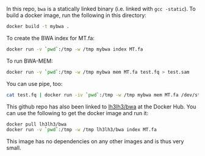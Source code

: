 In this repo, `bwa` is a statically linked binary (i.e. linked with `gcc
-static`). To build a docker image, run the following in this directory:
```sh
docker build -t mybwa .
```
To create the BWA index for MT.fa:
```sh
docker run -v `pwd`:/tmp -w /tmp mybwa index MT.fa
```
To run BWA-MEM:
```sh
docker run -v `pwd`:/tmp -w /tmp mybwa mem MT.fa test.fq > test.sam
```
You can use pipe, too:
```sh
cat test.fq | docker run -iv `pwd`:/tmp -w /tmp mybwa mem MT.fa /dev/stdin > test.sam
```
This github repo has also been linked to [lh3lh3/bwa][dh] at the Docker Hub.
You can use the following to get the docker image and run it:
```sh
docker pull lh3lh3/bwa
docker run -v `pwd`:/tmp -w /tmp lh3lh3/bwa index MT.fa
```
This image has no dependencies on any other images and is thus very small.

[dh]: https://registry.hub.docker.com/u/lh3lh3/bwa/
